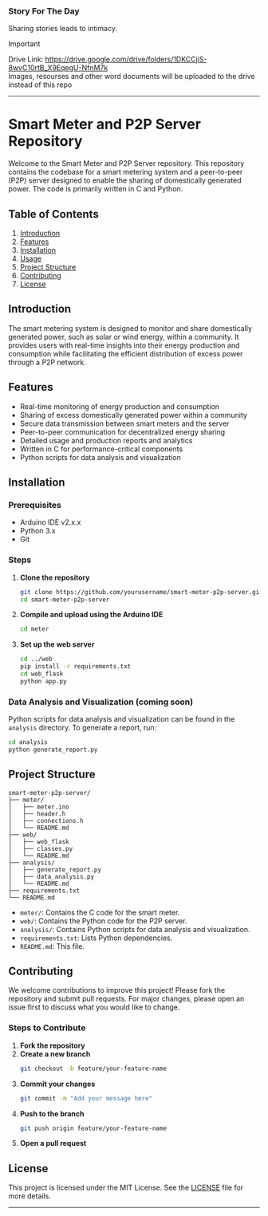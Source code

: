 ### Story For The Day
Sharing stories leads to intimacy.


> [!IMPORTANT]
> Drive Link: https://drive.google.com/drive/folders/1DKCCjiS-8wvC10rtB_X9EqegU-NfnM7k <br>
Images, resourses and other word documents will be uploaded to the drive instead of this repo<br>



---

# Smart Meter and P2P Server Repository

Welcome to the Smart Meter and P2P Server repository. This repository contains the codebase for a smart metering system and a peer-to-peer (P2P) server designed to enable the sharing of domestically generated power. The code is primarily written in C and Python.

## Table of Contents

1. [Introduction](#introduction)
2. [Features](#features)
3. [Installation](#installation)
4. [Usage](#usage)
5. [Project Structure](#project-structure)
6. [Contributing](#contributing)
7. [License](#license)

## Introduction

The smart metering system is designed to monitor and share domestically generated power, such as solar or wind energy, within a community. It provides users with real-time insights into their energy production and consumption while facilitating the efficient distribution of excess power through a P2P network.

## Features

- Real-time monitoring of energy production and consumption
- Sharing of excess domestically generated power within a community
- Secure data transmission between smart meters and the server
- Peer-to-peer communication for decentralized energy sharing
- Detailed usage and production reports and analytics
- Written in C for performance-critical components
- Python scripts for data analysis and visualization

## Installation

### Prerequisites

- Arduino IDE v2.x.x
- Python 3.x
- Git

### Steps

1. **Clone the repository**
   ```sh
   git clone https://github.com/yourusername/smart-meter-p2p-server.git
   cd smart-meter-p2p-server
   ```

2. **Compile and upload using the Arduino IDE**
   ```sh
   cd meter
   ```

4. **Set up the web server**
   ```sh
   cd ../web
   pip install -r requirements.txt
   cd web_flask
   python app.py
   ```

### Data Analysis and Visualization (coming soon)

Python scripts for data analysis and visualization can be found in the `analysis` directory. To generate a report, run:

```sh
cd analysis
python generate_report.py
```

## Project Structure

```plaintext
smart-meter-p2p-server/
├── meter/
│   ├── meter.ino
│   ├── header.h
│   ├── connections.h
│   └── README.md
├── web/
│   ├── web_flask
│   ├── classes.py
│   └── README.md
├── analysis/
│   ├── generate_report.py
│   ├── data_analysis.py
│   └── README.md
├── requirements.txt
└── README.md
```

- `meter/`: Contains the C code for the smart meter.
- `web/`: Contains the Python code for the P2P server.
- `analysis/`: Contains Python scripts for data analysis and visualization.
- `requirements.txt`: Lists Python dependencies.
- `README.md`: This file.

## Contributing

We welcome contributions to improve this project! Please fork the repository and submit pull requests. For major changes, please open an issue first to discuss what you would like to change.

### Steps to Contribute

1. **Fork the repository**
2. **Create a new branch**
   ```sh
   git checkout -b feature/your-feature-name
   ```
3. **Commit your changes**
   ```sh
   git commit -m "Add your message here"
   ```
4. **Push to the branch**
   ```sh
   git push origin feature/your-feature-name
   ```
5. **Open a pull request**

## License

This project is licensed under the MIT License. See the [LICENSE](LICENSE) file for more details.

---

